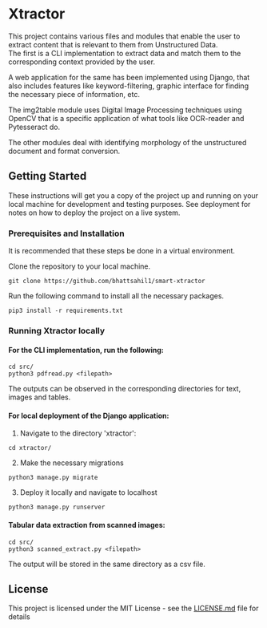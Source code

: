 # Xtractor  
This project contains various files and modules that enable the user to extract content that is relevant to them from Unstructured Data.  
The first is a CLI implementation to extract data and match them to the corresponding context provided by the user.  
  

A web application for the same has been implemented using Django, that also includes features like keyword-filtering, graphic interface for finding the necessary piece of information, etc.  

The img2table module uses Digital Image Processing techniques using OpenCV that is a specific application of what tools like OCR-reader and Pytesseract do.  
  
The other modules deal with identifying morphology of the unstructured document and format conversion.  

## Getting Started

These instructions will get you a copy of the project up and running on your local machine for development and testing purposes. See deployment for notes on how to deploy the project on a live system.

### Prerequisites and Installation

It is recommended that these steps be done in a virtual environment.  
  
Clone the repository to your local machine.  

```
git clone https://github.com/bhattsahil1/smart-xtractor
```

Run the following command to install all the necessary packages.

```
pip3 install -r requirements.txt
```

### Running Xtractor locally

#### For the CLI implementation, run the following:  
```
cd src/  
python3 pdfread.py <filepath>
```
The outputs can be observed in the corresponding directories for text, images and tables.  

#### For local deployment of the Django application:
1. Navigate to the directory 'xtractor':  
```
cd xtractor/  
```

2. Make the necessary migrations  
```
python3 manage.py migrate
```
3. Deploy it locally  and navigate to localhost
```
python3 manage.py runserver
```
#### Tabular data extraction from scanned images:  
```
cd src/  
python3 scanned_extract.py <filepath>  
```
The output will be stored in the same directory as a csv file.  
## License

This project is licensed under the MIT License - see the [LICENSE.md](LICENSE.md) file for details
